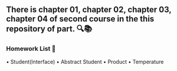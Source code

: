 ## There is chapter 01, chapter 02, chapter 03, chapter 04 of second course in the this repository of part. 🔍📚

### Homework List 📝
• Student(Interface)
• Abstract Student
• Product
• Temperature
